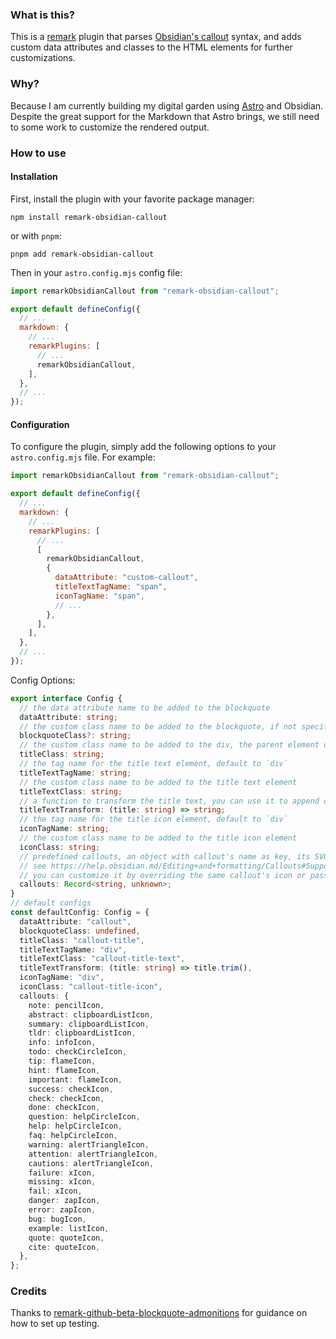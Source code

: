 ### What is this?

This is a [remark](https://github.com/remarkjs/remark) plugin that parses [Obsidian's callout](https://help.obsidian.md/Editing+and+formatting/Callouts) syntax, and adds custom data attributes and classes to the HTML elements for further customizations.

### Why?

Because I am currently building my digital garden using [Astro](https://astro.build/) and Obsidian. Despite the great support for the Markdown that Astro brings, we still need to some work to customize the rendered output.

### How to use

#### Installation

First, install the plugin with your favorite package manager:

```
npm install remark-obsidian-callout
```

or with `pnpm`:

```
pnpm add remark-obsidian-callout
```

Then in your `astro.config.mjs` config file:

```js
import remarkObsidianCallout from "remark-obsidian-callout";

export default defineConfig({
  // ...
  markdown: {
    // ...
    remarkPlugins: [
      // ...
      remarkObsidianCallout,
    ],
  },
  // ...
});
```

#### Configuration

To configure the plugin, simply add the following options to your `astro.config.mjs` file. For example:

```js
import remarkObsidianCallout from "remark-obsidian-callout";

export default defineConfig({
  // ...
  markdown: {
    // ...
    remarkPlugins: [
      // ...
      [
        remarkObsidianCallout,
        {
          dataAttribute: "custom-callout",
          titleTextTagName: "span",
          iconTagName: "span",
          // ...
        },
      ],
    ],
  },
  // ...
});
```

Config Options:

```ts
export interface Config {
  // the data attribute name to be added to the blockquote
  dataAttribute: string;
  // the custom class name to be added to the blockquote, if not specified, use `${dataAttribute}-${calloutType}`
  blockquoteClass?: string;
  // the custom class name to be added to the div, the parent element of icon & title text
  titleClass: string;
  // the tag name for the title text element, default to `div`
  titleTextTagName: string;
  // the custom class name to be added to the title text element
  titleTextClass: string;
  // a function to transform the title text, you can use it to append custom strings
  titleTextTransform: (title: string) => string;
  // the tag name for the title icon element, default to `div`
  iconTagName: string;
  // the custom class name to be added to the title icon element
  iconClass: string;
  // predefined callouts, an object with callout's name as key, its SVG icon as value
  // see https://help.obsidian.md/Editing+and+formatting/Callouts#Supported+types
  // you can customize it by overriding the same callout's icon or passing new callout with customized name and icon
  callouts: Record<string, unknown>;
}
// default configs
const defaultConfig: Config = {
  dataAttribute: "callout",
  blockquoteClass: undefined,
  titleClass: "callout-title",
  titleTextTagName: "div",
  titleTextClass: "callout-title-text",
  titleTextTransform: (title: string) => title.trim(),
  iconTagName: "div",
  iconClass: "callout-title-icon",
  callouts: {
    note: pencilIcon,
    abstract: clipboardListIcon,
    summary: clipboardListIcon,
    tldr: clipboardListIcon,
    info: infoIcon,
    todo: checkCircleIcon,
    tip: flameIcon,
    hint: flameIcon,
    important: flameIcon,
    success: checkIcon,
    check: checkIcon,
    done: checkIcon,
    question: helpCircleIcon,
    help: helpCircleIcon,
    faq: helpCircleIcon,
    warning: alertTriangleIcon,
    attention: alertTriangleIcon,
    cautions: alertTriangleIcon,
    failure: xIcon,
    missing: xIcon,
    fail: xIcon,
    danger: zapIcon,
    error: zapIcon,
    bug: bugIcon,
    example: listIcon,
    quote: quoteIcon,
    cite: quoteIcon,
  },
};
```

### Credits

Thanks to [remark-github-beta-blockquote-admonitions](https://github.com/myl7/remark-github-beta-blockquote-admonitions) for guidance on how to set up testing.
